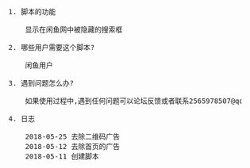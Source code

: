<pre>
    1. 脚本的功能

        显示在闲鱼网中被隐藏的搜索框

    2. 哪些用户需要这个脚本?
    
        闲鱼用户
    
    3. 遇到问题怎么办?

        如果使用过程中,遇到任何问题可以论坛反馈或者联系2565978507@qq.com
    
    4. 日志
        
        2018-05-25 去除二维码广告
        2018-05-12 去除首页的广告
        2018-05-11 创建脚本
</pre>
